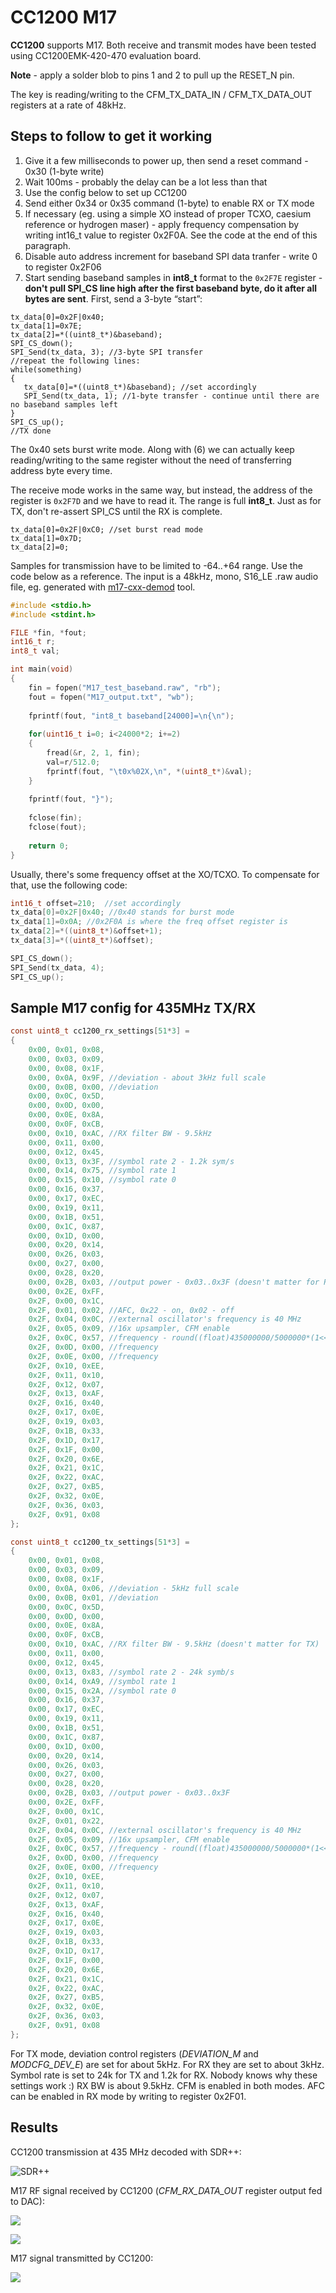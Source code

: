 # CC1200 M17

**CC1200** supports M17. Both receive and transmit modes have been tested using CC1200EMK-420-470 evaluation board.

**Note** - apply a solder blob to pins 1 and 2 to pull up the RESET_N pin.

The key is reading/writing to the CFM_TX_DATA_IN / CFM_TX_DATA_OUT registers at a rate of 48kHz.

## Steps to follow to get it working

1. Give it a few milliseconds to power up, then send a reset command - 0x30 (1-byte write)
2. Wait 100ms - probably the delay can be a lot less than that
3. Use the config below to set up CC1200
4. Send either 0x34 or 0x35 command (1-byte) to enable RX or TX mode
5. If necessary (eg. using a simple XO instead of proper TCXO, caesium reference or hydrogen maser) - apply frequency compensation by writing int16_t value to register 0x2F0A. See the code at the end of this paragraph.
6. Disable auto address increment for baseband SPI data tranfer - write 0 to register 0x2F06
7. Start sending baseband samples in **int8_t** format to the `0x2F7E` register - **don't pull SPI_CS line high after the first baseband byte, do it after all bytes are sent**. First, send a 3-byte “start”:

```
tx_data[0]=0x2F|0x40;
tx_data[1]=0x7E;
tx_data[2]=*((uint8_t*)&baseband);
SPI_CS_down();
SPI_Send(tx_data, 3); //3-byte SPI transfer
//repeat the following lines:
while(something)
{
   tx_data[0]=*((uint8_t*)&baseband); //set accordingly
   SPI_Send(tx_data, 1); //1-byte transfer - continue until there are no baseband samples left
}
SPI_CS_up();
//TX done
```

The 0x40 sets burst write mode. Along with (6) we can actually keep reading/writing to the same register without the need of transferring address byte every time.

The receive mode works in the same way, but instead, the address of the register is `0x2F7D` and we have to read it. The range is full **int8_t**. Just as for TX, don't re-assert SPI_CS until the RX is complete.

```
tx_data[0]=0x2F|0xC0; //set burst read mode
tx_data[1]=0x7D;
tx_data[2]=0;
```

Samples for transmission have to be limited to -64..+64 range. Use the code below as a reference. The input is a 48kHz, mono, S16_LE .raw audio file, eg. generated with [m17-cxx-demod](https://github.com/mobilinkd/m17-cxx-demod) tool.

```c
#include <stdio.h>
#include <stdint.h>

FILE *fin, *fout;
int16_t r;
int8_t val;

int main(void)
{
	fin = fopen("M17_test_baseband.raw", "rb");
	fout = fopen("M17_output.txt", "wb");
	
	fprintf(fout, "int8_t baseband[24000]=\n{\n");
	
	for(uint16_t i=0; i<24000*2; i+=2)
	{
		fread(&r, 2, 1, fin);
		val=r/512.0;
		fprintf(fout, "\t0x%02X,\n", *(uint8_t*)&val);
	}
	
	fprintf(fout, "}");
	
	fclose(fin);
	fclose(fout);
	
	return 0;
}
```

Usually, there's some frequency offset at the XO/TCXO. To compensate for that, use the following code: 

```c
int16_t offset=210;  //set accordingly
tx_data[0]=0x2F|0x40; //0x40 stands for burst mode
tx_data[1]=0x0A; //0x2F0A is where the freq offset register is
tx_data[2]=*((uint8_t*)&offset+1);
tx_data[3]=*((uint8_t*)&offset);

SPI_CS_down();
SPI_Send(tx_data, 4);
SPI_CS_up();
```

## Sample M17 config for 435MHz TX/RX

```c
const uint8_t cc1200_rx_settings[51*3] =
{
	0x00, 0x01, 0x08,
	0x00, 0x03, 0x09,
	0x00, 0x08, 0x1F,
	0x00, 0x0A, 0x9F, //deviation - about 3kHz full scale
	0x00, 0x0B, 0x00, //deviation
	0x00, 0x0C, 0x5D,
	0x00, 0x0D, 0x00,
	0x00, 0x0E, 0x8A,
	0x00, 0x0F, 0xCB,
	0x00, 0x10, 0xAC, //RX filter BW - 9.5kHz
	0x00, 0x11, 0x00,
	0x00, 0x12, 0x45,
	0x00, 0x13, 0x3F, //symbol rate 2 - 1.2k sym/s
	0x00, 0x14, 0x75, //symbol rate 1
	0x00, 0x15, 0x10, //symbol rate 0
	0x00, 0x16, 0x37,
	0x00, 0x17, 0xEC,
	0x00, 0x19, 0x11,
	0x00, 0x1B, 0x51,
	0x00, 0x1C, 0x87,
	0x00, 0x1D, 0x00,
	0x00, 0x20, 0x14,
	0x00, 0x26, 0x03,
	0x00, 0x27, 0x00,
	0x00, 0x28, 0x20,
	0x00, 0x2B, 0x03, //output power - 0x03..0x3F (doesn't matter for RX)
	0x00, 0x2E, 0xFF,
	0x2F, 0x00, 0x1C,
	0x2F, 0x01, 0x02, //AFC, 0x22 - on, 0x02 - off
	0x2F, 0x04, 0x0C, //external oscillator's frequency is 40 MHz
	0x2F, 0x05, 0x09, //16x upsampler, CFM enable
	0x2F, 0x0C, 0x57, //frequency - round((float)435000000/5000000*(1<<16))=0x570000
	0x2F, 0x0D, 0x00, //frequency
	0x2F, 0x0E, 0x00, //frequency
	0x2F, 0x10, 0xEE,
	0x2F, 0x11, 0x10,
	0x2F, 0x12, 0x07,
	0x2F, 0x13, 0xAF,
	0x2F, 0x16, 0x40,
	0x2F, 0x17, 0x0E,
	0x2F, 0x19, 0x03,
	0x2F, 0x1B, 0x33,
	0x2F, 0x1D, 0x17,
	0x2F, 0x1F, 0x00,
	0x2F, 0x20, 0x6E,
	0x2F, 0x21, 0x1C,
	0x2F, 0x22, 0xAC,
	0x2F, 0x27, 0xB5,
	0x2F, 0x32, 0x0E,
	0x2F, 0x36, 0x03,
	0x2F, 0x91, 0x08
};

const uint8_t cc1200_tx_settings[51*3] =
{
	0x00, 0x01, 0x08,
	0x00, 0x03, 0x09,
	0x00, 0x08, 0x1F,
	0x00, 0x0A, 0x06, //deviation - 5kHz full scale
	0x00, 0x0B, 0x01, //deviation
	0x00, 0x0C, 0x5D,
	0x00, 0x0D, 0x00,
	0x00, 0x0E, 0x8A,
	0x00, 0x0F, 0xCB,
	0x00, 0x10, 0xAC, //RX filter BW - 9.5kHz (doesn't matter for TX)
	0x00, 0x11, 0x00,
	0x00, 0x12, 0x45,
	0x00, 0x13, 0x83, //symbol rate 2 - 24k symb/s
	0x00, 0x14, 0xA9, //symbol rate 1
	0x00, 0x15, 0x2A, //symbol rate 0
	0x00, 0x16, 0x37,
	0x00, 0x17, 0xEC,
	0x00, 0x19, 0x11,
	0x00, 0x1B, 0x51,
	0x00, 0x1C, 0x87,
	0x00, 0x1D, 0x00,
	0x00, 0x20, 0x14,
	0x00, 0x26, 0x03,
	0x00, 0x27, 0x00,
	0x00, 0x28, 0x20,
	0x00, 0x2B, 0x03, //output power - 0x03..0x3F
	0x00, 0x2E, 0xFF,
	0x2F, 0x00, 0x1C,
	0x2F, 0x01, 0x22,
	0x2F, 0x04, 0x0C, //external oscillator's frequency is 40 MHz
	0x2F, 0x05, 0x09, //16x upsampler, CFM enable
	0x2F, 0x0C, 0x57, //frequency - round((float)435000000/5000000*(1<<16))=0x570000
	0x2F, 0x0D, 0x00, //frequency
	0x2F, 0x0E, 0x00, //frequency
	0x2F, 0x10, 0xEE,
	0x2F, 0x11, 0x10,
	0x2F, 0x12, 0x07,
	0x2F, 0x13, 0xAF,
	0x2F, 0x16, 0x40,
	0x2F, 0x17, 0x0E,
	0x2F, 0x19, 0x03,
	0x2F, 0x1B, 0x33,
	0x2F, 0x1D, 0x17,
	0x2F, 0x1F, 0x00,
	0x2F, 0x20, 0x6E,
	0x2F, 0x21, 0x1C,
	0x2F, 0x22, 0xAC,
	0x2F, 0x27, 0xB5,
	0x2F, 0x32, 0x0E,
	0x2F, 0x36, 0x03,
	0x2F, 0x91, 0x08
};
```

For TX mode, deviation control registers (*DEVIATION_M* and *MODCFG_DEV_E*) are set for about 5kHz. For RX they are set to about 3kHz.
Symbol rate is set to 24k for TX and 1.2k for RX. Nobody knows why these settings work :)
RX BW is about 9.5kHz. CFM is enabled in both modes. AFC can be enabled in RX mode by writing to register 0x2F01.

## Results

CC1200 transmission at 435 MHz decoded with SDR++:

![SDR++](/assets/img/m17_cc1200_sdrpp.png)

M17 RF signal received by CC1200 (*CFM_RX_DATA_OUT* register output fed to DAC):

![](/assets/img/m17_tx_siggen.jpg)

![](/assets/img/scope_rx_m17.png)

M17 signal transmitted by CC1200:

![](/assets/img/cc1200_15dbm.png)

